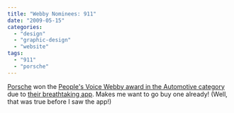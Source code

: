 ```yaml
---
title: "Webby Nominees: 911"
date: "2009-05-15"
categories: 
  - "design"
  - "graphic-design"
  - "website"
tags: 
  - "911"
  - "porsche"
---
```


[Porsche](http://www.porsche.com/) won the [People's Voice Webby award in the Automotive category](http://www.webbyawards.com/webbys/current.php?media_id=96&season=13#webby_entry_auto) due to [their breathtaking app](http://www.porsche.com/all/usa/911/). Makes me want to go buy one already! (Well, that was true before I saw the app!)
